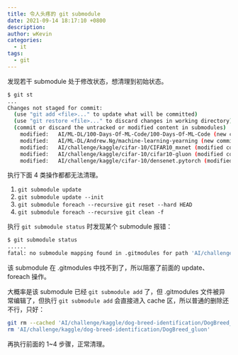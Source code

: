 ```yaml
---
title: 令人头疼的 git submodule
date: 2021-09-14 18:17:10 +0800
description:
author: wKevin
categories:
  - it
tags:
  - git
---
```


发现若干 submodule 处于修改状态，想清理到初始状态。

```sh
$ git st
...
Changes not staged for commit:
  (use "git add <file>..." to update what will be committed)
  (use "git restore <file>..." to discard changes in working directory)
  (commit or discard the untracked or modified content in submodules)
	modified:   AI/ML-DL/100-Days-Of-ML-Code/100-Days-Of-ML-Code (new commits)
	modified:   AI/ML-DL/Andrew.Ng/machine-learning-yearning (new commits)
	modified:   AI/challenge/kaggle/cifar-10/CIFAR10_mxnet (modified content)
	modified:   AI/challenge/kaggle/cifar-10/cifar10-gluon (modified content)
	modified:   AI/challenge/kaggle/cifar-10/densenet.pytorch (modified content)
```

执行下面 4 类操作都都无法清理。

1. `git submodule update`
1. `git submodule update --init`
1. `git submodule foreach --recursive git reset --hard HEAD`
1. `git submodule foreach --recursive git clean -f`

执行 `git submodule status` 时发现某个 submodule 报错：

```sh
$ git submodule status
......
fatal: no submodule mapping found in .gitmodules for path 'AI/challenge/kaggle/dog-breed-identification/DogBreed_gluon'
```

该 submodule 在 .gitmodules 中找不到了，所以阻塞了前面的 update、foreach 操作。

大概率是该 submodule 已经 `git submodule add` 了，但 .gitmodules 文件被异常编辑了，但执行 `git submodule add` 会直接进入 cache 区，所以普通的删除还不行，只好：

```sh
git rm --cached 'AI/challenge/kaggle/dog-breed-identification/DogBreed_gluon'
rm 'AI/challenge/kaggle/dog-breed-identification/DogBreed_gluon'
```

再执行前面的 1~4 步骤，正常清理。
